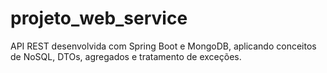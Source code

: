 # projeto_web_service
 API REST desenvolvida com Spring Boot e MongoDB, aplicando conceitos de NoSQL, DTOs, agregados e tratamento de exceções.
